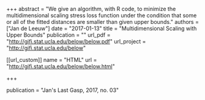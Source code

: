 +++
abstract = "We give an algorithm, with R code, to minimize the multidimensional scaling stress loss function under the condition that some or all of the fitted distances are smaller than given upper bounds."
authors = ["Jan de Leeuw"]
date = "2017-01-13"
title = "Multidimensional Scaling with Upper Bounds"
publication = ""
url_pdf = "http://gifi.stat.ucla.edu/below/below.pdf"
url_project = "http://gifi.stat.ucla.edu/below"


[[url_custom]]
name = "HTML"
url = "http://gifi.stat.ucla.edu/below/below.html"

+++


publication = "Jan's Last Gasp, 2017, no. 03"
